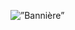 <p algin=center>
  <img width=”100%" height=”200" src=”[https://user-images.githubusercontent.com/75753187/123358567-aac7b900-d539-11eb-8275-0b380264bb4c.png](https://user-images.githubusercontent.com/5196033/211076839-d8f67a91-611c-4773-a519-17e6ff638bc9.gif)" alt=”Bannière”>
</p>
